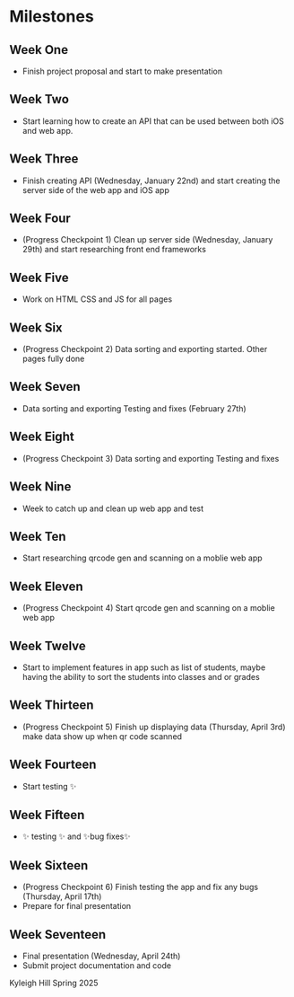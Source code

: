 # Milestones

## Week One
- Finish project proposal and start to make presentation

## Week Two
- Start learning how to create an API that can be used between both iOS and web app.

## Week Three
- Finish creating API (Wednesday, January 22nd) and start creating the server side of the web app and iOS app

## Week Four
- (Progress Checkpoint 1) Clean up server side (Wednesday, January 29th) and start researching front end frameworks

## Week Five
- Work on HTML CSS and JS for all pages 

## Week Six
- (Progress Checkpoint 2) Data sorting and exporting started. Other pages fully done
## Week Seven
- Data sorting and exporting Testing and fixes (February 27th)

## Week Eight
- (Progress Checkpoint 3) Data sorting and exporting Testing and fixes 

## Week Nine
- Week to catch up and clean up web app and test

## Week Ten
- Start researching qrcode gen and scanning on a moblie web app 

## Week Eleven
- (Progress Checkpoint 4) Start qrcode gen and scanning on a moblie web app 

## Week Twelve
- Start to implement features in app such as list of students, maybe having the ability to sort the students into classes and or grades

## Week Thirteen
- (Progress Checkpoint 5) Finish up displaying data (Thursday, April 3rd) make data show up when qr code scanned
## Week Fourteen
- Start testing ✨

## Week Fifteen
- ✨ testing ✨ and ✨bug fixes✨

## Week Sixteen
- (Progress Checkpoint 6) Finish testing the app and fix any bugs (Thursday, April 17th)
- Prepare for final presentation

## Week Seventeen
- Final presentation (Wednesday, April 24th)
- Submit project documentation and code

Kyleigh Hill Spring 2025